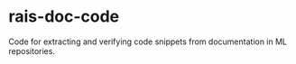 # rais-doc-code
Code for extracting and verifying code snippets from documentation in ML repositories.
